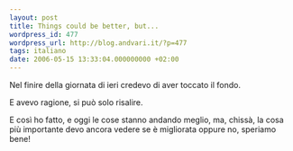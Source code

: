 ```yaml
---
layout: post
title: Things could be better, but...
wordpress_id: 477
wordpress_url: http://blog.andvari.it/?p=477
tags: italiano
date: 2006-05-15 13:33:04.000000000 +02:00
---
```

Nel finire della giornata di ieri credevo di aver toccato il fondo.

E avevo ragione, si può solo risalire.

E così ho fatto, e oggi le cose stanno andando meglio, ma, chissà, la cosa più importante devo ancora vedere se è migliorata oppure no, speriamo bene!
